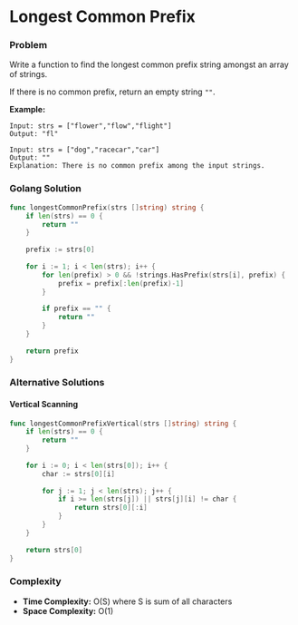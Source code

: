 # Longest Common Prefix

### Problem
Write a function to find the longest common prefix string amongst an array of strings.

If there is no common prefix, return an empty string `""`.

**Example:**
```
Input: strs = ["flower","flow","flight"]
Output: "fl"

Input: strs = ["dog","racecar","car"]
Output: ""
Explanation: There is no common prefix among the input strings.
```

### Golang Solution

```go
func longestCommonPrefix(strs []string) string {
    if len(strs) == 0 {
        return ""
    }
    
    prefix := strs[0]
    
    for i := 1; i < len(strs); i++ {
        for len(prefix) > 0 && !strings.HasPrefix(strs[i], prefix) {
            prefix = prefix[:len(prefix)-1]
        }
        
        if prefix == "" {
            return ""
        }
    }
    
    return prefix
}
```

### Alternative Solutions

#### **Vertical Scanning**
```go
func longestCommonPrefixVertical(strs []string) string {
    if len(strs) == 0 {
        return ""
    }
    
    for i := 0; i < len(strs[0]); i++ {
        char := strs[0][i]
        
        for j := 1; j < len(strs); j++ {
            if i >= len(strs[j]) || strs[j][i] != char {
                return strs[0][:i]
            }
        }
    }
    
    return strs[0]
}
```

### Complexity
- **Time Complexity:** O(S) where S is sum of all characters
- **Space Complexity:** O(1)
